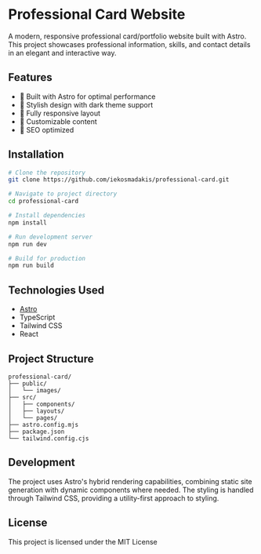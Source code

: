 # Professional Card Website
A modern, responsive professional card/portfolio website built with Astro. This project showcases professional information, skills, and contact details in an elegant and interactive way.

## Features
- 🚀 Built with Astro for optimal performance
- 🎨 Stylish design with dark theme support
- 📱 Fully responsive layout
- 🔧 Customizable content
- 🎯 SEO optimized

## Installation
```bash
# Clone the repository
git clone https://github.com/iekosmadakis/professional-card.git

# Navigate to project directory
cd professional-card

# Install dependencies
npm install

# Run development server
npm run dev

# Build for production
npm run build
```

## Technologies Used
- [Astro](https://astro.build/)
- TypeScript
- Tailwind CSS
- React

## Project Structure
```
professional-card/
├── public/
│   └── images/
├── src/
│   ├── components/
│   ├── layouts/
│   └── pages/
├── astro.config.mjs
├── package.json
└── tailwind.config.cjs
```

## Development
The project uses Astro's hybrid rendering capabilities, combining static site generation with dynamic components where needed. The styling is handled through Tailwind CSS, providing a utility-first approach to styling.

## License
This project is licensed under the MIT License
